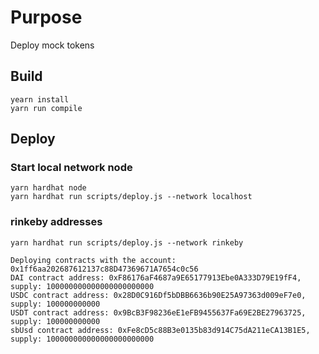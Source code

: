 # Purpose
Deploy mock tokens


## Build 
```
yearn install
yarn run compile
```

## Deploy 

### Start local network node
```
yarn hardhat node
yarn hardhat run scripts/deploy.js --network localhost
```

### rinkeby addresses

```
yarn hardhat run scripts/deploy.js --network rinkeby

Deploying contracts with the account: 0x1ff6aa202687612137c88D47369671A7654c0c56
DAI contract address: 0xF86176aF4687a9E65177913Ebe0A333D79E19fF4, supply: 100000000000000000000000
USDC contract address: 0x28D0C916Df5bDBB6636b90E25A97363d009eF7e0, supply: 100000000000
USDT contract address: 0x9BcB3F98236eE1eFB9455637Fa69E2BE27963725, supply: 100000000000
sbUsd contract address: 0xFe8cD5c88B3e0135b83d914C75dA211eCA13B1E5, supply: 100000000000000000000000
```


